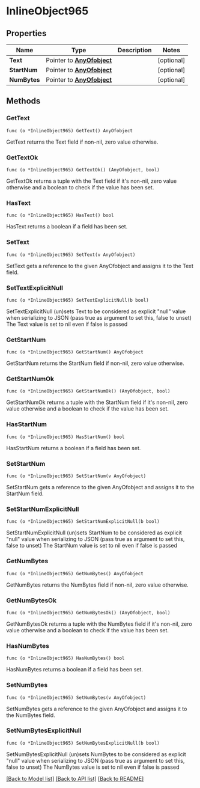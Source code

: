 # InlineObject965

## Properties

Name | Type | Description | Notes
------------ | ------------- | ------------- | -------------
**Text** | Pointer to [**AnyOfobject**](anyOf&lt;object&gt;.md) |  | [optional] 
**StartNum** | Pointer to [**AnyOfobject**](anyOf&lt;object&gt;.md) |  | [optional] 
**NumBytes** | Pointer to [**AnyOfobject**](anyOf&lt;object&gt;.md) |  | [optional] 

## Methods

### GetText

`func (o *InlineObject965) GetText() AnyOfobject`

GetText returns the Text field if non-nil, zero value otherwise.

### GetTextOk

`func (o *InlineObject965) GetTextOk() (AnyOfobject, bool)`

GetTextOk returns a tuple with the Text field if it's non-nil, zero value otherwise
and a boolean to check if the value has been set.

### HasText

`func (o *InlineObject965) HasText() bool`

HasText returns a boolean if a field has been set.

### SetText

`func (o *InlineObject965) SetText(v AnyOfobject)`

SetText gets a reference to the given AnyOfobject and assigns it to the Text field.

### SetTextExplicitNull

`func (o *InlineObject965) SetTextExplicitNull(b bool)`

SetTextExplicitNull (un)sets Text to be considered as explicit "null" value
when serializing to JSON (pass true as argument to set this, false to unset)
The Text value is set to nil even if false is passed
### GetStartNum

`func (o *InlineObject965) GetStartNum() AnyOfobject`

GetStartNum returns the StartNum field if non-nil, zero value otherwise.

### GetStartNumOk

`func (o *InlineObject965) GetStartNumOk() (AnyOfobject, bool)`

GetStartNumOk returns a tuple with the StartNum field if it's non-nil, zero value otherwise
and a boolean to check if the value has been set.

### HasStartNum

`func (o *InlineObject965) HasStartNum() bool`

HasStartNum returns a boolean if a field has been set.

### SetStartNum

`func (o *InlineObject965) SetStartNum(v AnyOfobject)`

SetStartNum gets a reference to the given AnyOfobject and assigns it to the StartNum field.

### SetStartNumExplicitNull

`func (o *InlineObject965) SetStartNumExplicitNull(b bool)`

SetStartNumExplicitNull (un)sets StartNum to be considered as explicit "null" value
when serializing to JSON (pass true as argument to set this, false to unset)
The StartNum value is set to nil even if false is passed
### GetNumBytes

`func (o *InlineObject965) GetNumBytes() AnyOfobject`

GetNumBytes returns the NumBytes field if non-nil, zero value otherwise.

### GetNumBytesOk

`func (o *InlineObject965) GetNumBytesOk() (AnyOfobject, bool)`

GetNumBytesOk returns a tuple with the NumBytes field if it's non-nil, zero value otherwise
and a boolean to check if the value has been set.

### HasNumBytes

`func (o *InlineObject965) HasNumBytes() bool`

HasNumBytes returns a boolean if a field has been set.

### SetNumBytes

`func (o *InlineObject965) SetNumBytes(v AnyOfobject)`

SetNumBytes gets a reference to the given AnyOfobject and assigns it to the NumBytes field.

### SetNumBytesExplicitNull

`func (o *InlineObject965) SetNumBytesExplicitNull(b bool)`

SetNumBytesExplicitNull (un)sets NumBytes to be considered as explicit "null" value
when serializing to JSON (pass true as argument to set this, false to unset)
The NumBytes value is set to nil even if false is passed

[[Back to Model list]](../README.md#documentation-for-models) [[Back to API list]](../README.md#documentation-for-api-endpoints) [[Back to README]](../README.md)


